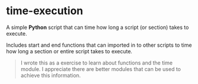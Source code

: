 # time-execution
A simple **Python** script that can time how long a script (or section) takes to execute.

Includes start and end functions that can imported in to other scripts to time how long a section or entire script takes to execute.

> I wrote this as a exercise to learn about functions and the time module. I appreciate there are better modules that can be used to achieve this information. 
